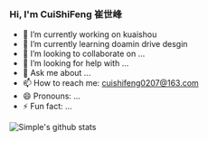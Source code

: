 ### Hi, I'm CuiShiFeng 崔世峰

- 🔭 I’m currently working on kuaishou
- 🌱 I’m currently learning doamin drive desgin
- 👯 I’m looking to collaborate on ...
- 🤔 I’m looking for help with ...
- 💬 Ask me about ...
- 📫 How to reach me: cuishifeng0207@163.com
- 😄 Pronouns: ...
- ⚡ Fun fact: ...

![Simple's github stats](https://github-readme-stats.vercel.app/api?username=ShiFengCui)
